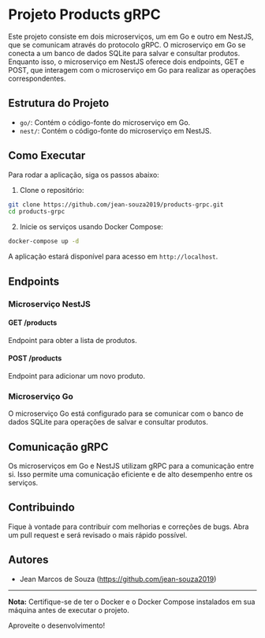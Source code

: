 # Projeto Products gRPC

Este projeto consiste em dois microserviços, um em Go e outro em NestJS, que se comunicam através do protocolo gRPC. O microserviço em Go se conecta a um banco de dados SQLite para salvar e consultar produtos. Enquanto isso, o microserviço em NestJS oferece dois endpoints, GET e POST, que interagem com o microserviço em Go para realizar as operações correspondentes.

## Estrutura do Projeto

- `go/`: Contém o código-fonte do microserviço em Go.
- `nest/`: Contém o código-fonte do microserviço em NestJS.

## Como Executar

Para rodar a aplicação, siga os passos abaixo:

1. Clone o repositório:

```bash
git clone https://github.com/jean-souza2019/products-grpc.git
cd products-grpc
```

2. Inicie os serviços usando Docker Compose:

```bash
docker-compose up -d
```

A aplicação estará disponível para acesso em `http://localhost`.

## Endpoints

### Microserviço NestJS

#### GET /products

Endpoint para obter a lista de produtos.

#### POST /products

Endpoint para adicionar um novo produto.

### Microserviço Go

O microserviço Go está configurado para se comunicar com o banco de dados SQLite para operações de salvar e consultar produtos.

## Comunicação gRPC

Os microserviços em Go e NestJS utilizam gRPC para a comunicação entre si. Isso permite uma comunicação eficiente e de alto desempenho entre os serviços.

## Contribuindo

Fique à vontade para contribuir com melhorias e correções de bugs. Abra um pull request e será revisado o mais rápido possível.

## Autores

- Jean Marcos de Souza (https://github.com/jean-souza2019)

---

**Nota:** Certifique-se de ter o Docker e o Docker Compose instalados em sua máquina antes de executar o projeto.

Aproveite o desenvolvimento!